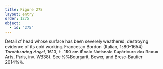 ```yaml
---
title: Figure 275
layout: entry
order: 1275
object:
  - id: "275"
---
```


Detail of head whose surface has been severely weathered, destroying evidence of its cold working. Francesco Bordoni (Italian, 1580–1654), *Torchbearing Angel*, 1613, H. 150 cm (École Nationale Supérieure des Beaux Arts, Paris, inv. WB38). See %%Bourgarit, Bewer, and Bresc-Bautier 2014%%.
